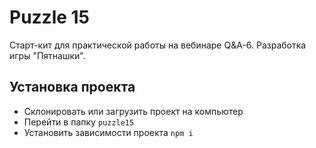 # Puzzle 15

Старт-кит для практической работы на вебинаре Q&A-6. Разработка игры "Пятнашки".

## Установка проекта

- Склонировать или загрузить проект на компьютер
- Перейти в папку `puzzle15`
- Установить зависимости проекта `npm i`
